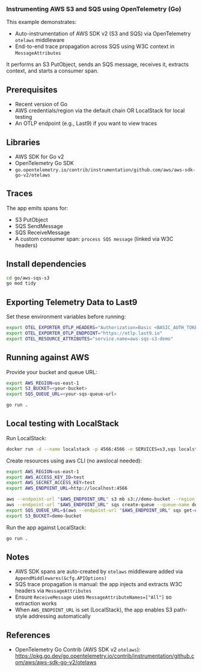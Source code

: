 ### Instrumenting AWS S3 and SQS using OpenTelemetry (Go)

This example demonstrates:
- Auto-instrumentation of AWS SDK v2 (S3 and SQS) via OpenTelemetry `otelaws` middleware
- End-to-end trace propagation across SQS using W3C context in `MessageAttributes`

It performs an S3 PutObject, sends an SQS message, receives it, extracts context, and starts a consumer span.

## Prerequisites
- Recent version of Go
- AWS credentials/region via the default chain OR LocalStack for local testing
- An OTLP endpoint (e.g., Last9) if you want to view traces

## Libraries
- AWS SDK for Go v2
- OpenTelemetry Go SDK
- `go.opentelemetry.io/contrib/instrumentation/github.com/aws/aws-sdk-go-v2/otelaws`

## Traces
The app emits spans for:
- S3 PutObject
- SQS SendMessage
- SQS ReceiveMessage
- A custom consumer span: `process SQS message` (linked via W3C headers)

## Install dependencies
```bash
cd go/aws-sqs-s3
go mod tidy
```

## Exporting Telemetry Data to Last9
Set these environment variables before running:
```bash
export OTEL_EXPORTER_OTLP_HEADERS="Authorization=Basic <BASIC_AUTH_TOKEN>"  # Last9 auth header
export OTEL_EXPORTER_OTLP_ENDPOINT="https://otlp.last9.io"                  # Last9 OTLP endpoint
export OTEL_RESOURCE_ATTRIBUTES="service.name=aws-sqs-s3-demo"
```

## Running against AWS
Provide your bucket and queue URL:
```bash
export AWS_REGION=us-east-1
export S3_BUCKET=<your-bucket>
export SQS_QUEUE_URL=<your-sqs-queue-url>

go run .
```

## Local testing with LocalStack
Run LocalStack:
```bash
docker run -d --name localstack -p 4566:4566 -e SERVICES=s3,sqs localstack/localstack
```

Create resources using aws CLI (no awslocal needed):
```bash
export AWS_REGION=us-east-1
export AWS_ACCESS_KEY_ID=test
export AWS_SECRET_ACCESS_KEY=test
export AWS_ENDPOINT_URL=http://localhost:4566

aws --endpoint-url "$AWS_ENDPOINT_URL" s3 mb s3://demo-bucket --region "$AWS_REGION" || true
aws --endpoint-url "$AWS_ENDPOINT_URL" sqs create-queue --queue-name demo-queue --region "$AWS_REGION" >/dev/null
export SQS_QUEUE_URL=$(aws --endpoint-url "$AWS_ENDPOINT_URL" sqs get-queue-url --queue-name demo-queue --region "$AWS_REGION" --query QueueUrl --output text)
export S3_BUCKET=demo-bucket
```

Run the app against LocalStack:
```bash
go run .
```

## Notes
- AWS SDK spans are auto-created by `otelaws` middleware added via `AppendMiddlewares(&cfg.APIOptions)`
- SQS trace propagation is manual: the app injects and extracts W3C headers via `MessageAttributes`
- Ensure `ReceiveMessage` uses `MessageAttributeNames=["All"]` so extraction works
- When `AWS_ENDPOINT_URL` is set (LocalStack), the app enables S3 path-style addressing automatically

## References
- OpenTelemetry Go Contrib (AWS SDK v2 `otelaws`): https://pkg.go.dev/go.opentelemetry.io/contrib/instrumentation/github.com/aws/aws-sdk-go-v2/otelaws


